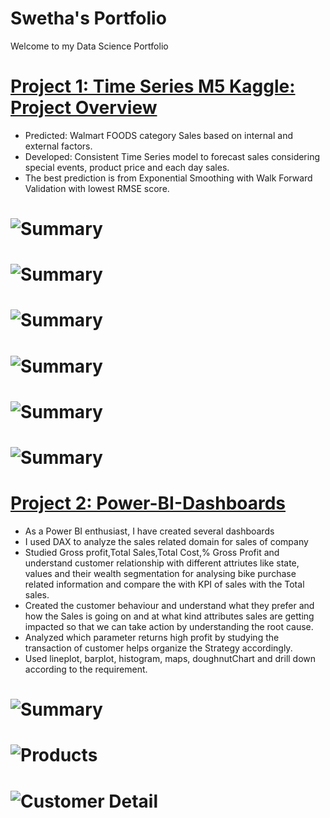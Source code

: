 # Swetha's Portfolio
Welcome to my Data Science Portfolio

# [Project 1: Time Series M5 Kaggle: Project Overview](https://github.com/SweHar/Car-Price-Prediction)
- Predicted: Walmart FOODS category Sales based on internal and external factors.
- Developed: Consistent Time Series model to forecast sales considering special events, product price and each day sales.
- The best prediction is from Exponential Smoothing with Walk Forward Validation with lowest RMSE score.
# ![Summary](/Images/TotalCategoriesSold2016.jpg)
# ![Summary](/Images/PredictionNaiveMethod.jpg)
# ![Summary](/Images/PredictionSARIMA.jpg)
# ![Summary](/Images/PredictionMLP.jpg)
# ![Summary](/Images/PredictionExponentialSmoothing.jpg)
# ![Summary](/Images/Pred_ESwithWalkForwardValidation.jpg)


# [Project 2: Power-BI-Dashboards](https://github.com/SweHar/Power-BI-Dashboards)
- As a Power BI enthusiast, I have created several dashboards
- I used DAX to analyze the sales related domain for sales of company
- Studied Gross profit,Total Sales,Total Cost,% Gross Profit and understand customer relationship with different attriutes like state,
values and their wealth segmentation for analysing bike purchase related information and compare the with KPI of sales with the Total sales.
- Created the customer behaviour and understand what they prefer and how the Sales is going on and at what kind attributes sales are getting impacted 
so that we can take action by understanding the root cause.
- Analyzed which parameter returns high profit by studying the transaction of customer helps organize the Strategy accordingly.
- Used lineplot, barplot, histogram, maps, doughnutChart and drill down according to the requirement.
# ![Summary](/Images/Summary_Dashboard.jpg)
# ![Products](/Images/Products_Dashboard.jpg)
# ![Customer Detail](/Images/CustomerDetail_Dashboard.jpg)
